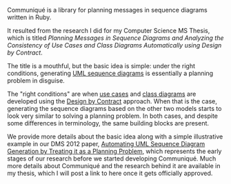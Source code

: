 Communiqué is a library for planning messages in sequence diagrams written in
Ruby.

It resulted from the research I did for my Computer Science MS Thesis, which is
titled *Planning Messages in Sequence Diagrams and Analyzing the Consistency of
Use Cases and Class Diagrams Automatically using Design by Contract*.

The title is a mouthful, but the basic idea is simple: under the right
conditions, generating [UML sequence diagrams][sd] is essentially a planning
problem in disguise.

The "right conditions" are when [use cases][uc] and [class diagrams][cd] are
developed using the [Design by Contract][dbc] approach. When that is the case,
generating the sequence diagrams based on the other two models starts to look
very similar to solving a planning problem. In both cases, and despite some
differences in terminology, the same building blocks are present.

We provide more details about the basic idea along with a simple illustrative
example in our DMS 2012 paper, [Automating UML Sequence Diagram Generation by
Treating it as a Planning Problem][dms], which represents the early stages of
our research before we started developing Communiqué. Much more details about
Communiqué and the research behind it are available in my thesis, which I will
post a link to here once it gets officially approved.


[sd]: https://en.wikipedia.org/wiki/Sequence_diagram
[uc]: https://en.wikipedia.org/wiki/Use_case
[cd]: https://en.wikipedia.org/wiki/Class_diagram
[dbc]: https://en.wikipedia.org/wiki/Design_by_contract
[dms]: http://www.ksi.edu/seke/Proceedings/dms/DMS2012_Proceedings.pdf#page=141
